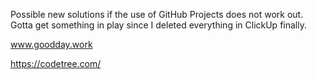 Possible new solutions if the use of GitHub Projects does not work out. Gotta get something in play since I deleted everything in ClickUp finally.

www.goodday.work

https://codetree.com/